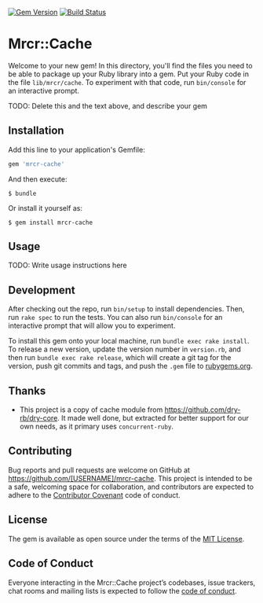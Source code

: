 [![Gem Version](https://badge.fury.io/rb/mrcr-cache.svg)](https://badge.fury.io/rb/mrcr-cache)
[![Build Status](https://travis-ci.org/merqlove/mrcr-cache.svg?branch=master)](https://travis-ci.org/merqlove/mrcr-cache)

# Mrcr::Cache

Welcome to your new gem! In this directory, you'll find the files you need to be able to package up your Ruby library into a gem. Put your Ruby code in the file `lib/mrcr/cache`. To experiment with that code, run `bin/console` for an interactive prompt.

TODO: Delete this and the text above, and describe your gem

## Installation

Add this line to your application's Gemfile:

```ruby
gem 'mrcr-cache'
```

And then execute:

    $ bundle

Or install it yourself as:

    $ gem install mrcr-cache

## Usage

TODO: Write usage instructions here

## Development

After checking out the repo, run `bin/setup` to install dependencies. Then, run `rake spec` to run the tests. You can also run `bin/console` for an interactive prompt that will allow you to experiment.

To install this gem onto your local machine, run `bundle exec rake install`. To release a new version, update the version number in `version.rb`, and then run `bundle exec rake release`, which will create a git tag for the version, push git commits and tags, and push the `.gem` file to [rubygems.org](https://rubygems.org).

## Thanks

- This project is a copy of cache module from https://github.com/dry-rb/dry-core.
  It made well done, but extracted for better support for our own needs, as it primary uses `concurrent-ruby`.

## Contributing

Bug reports and pull requests are welcome on GitHub at https://github.com/[USERNAME]/mrcr-cache. This project is intended to be a safe, welcoming space for collaboration, and contributors are expected to adhere to the [Contributor Covenant](http://contributor-covenant.org) code of conduct.

## License

The gem is available as open source under the terms of the [MIT License](http://opensource.org/licenses/MIT).

## Code of Conduct

Everyone interacting in the Mrcr::Cache project’s codebases, issue trackers, chat rooms and mailing lists is expected to follow the [code of conduct](https://github.com/[USERNAME]/mrcr-cache/blob/master/CODE_OF_CONDUCT.md).
